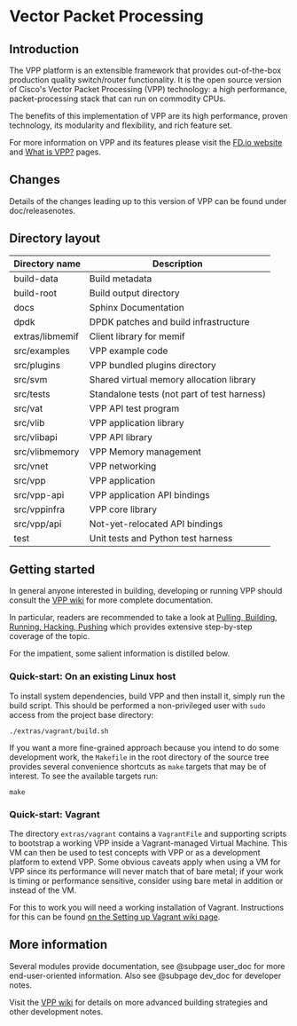 Vector Packet Processing
========================

## Introduction

The VPP platform is an extensible framework that provides out-of-the-box
production quality switch/router functionality. It is the open source version
of Cisco's Vector Packet Processing (VPP) technology: a high performance,
packet-processing stack that can run on commodity CPUs.

The benefits of this implementation of VPP are its high performance, proven
technology, its modularity and flexibility, and rich feature set.

For more information on VPP and its features please visit the
[FD.io website](http://fd.io/) and
[What is VPP?](https://wiki.fd.io/view/VPP/What_is_VPP%3F) pages.


## Changes

Details of the changes leading up to this version of VPP can be found under
doc/releasenotes.


## Directory layout

| Directory name         | Description                                 |
| ---------------------- | ------------------------------------------- |
| build-data             | Build metadata                              |
| build-root             | Build output directory                      |
| docs                   | Sphinx Documentation                        |
| dpdk                   | DPDK patches and build infrastructure       |
| extras/libmemif        | Client library for memif                    |
| src/examples           | VPP example code                            |
| src/plugins            | VPP bundled plugins directory               |
| src/svm                | Shared virtual memory allocation library    |
| src/tests              | Standalone tests (not part of test harness) |
| src/vat                | VPP API test program                        |
| src/vlib               | VPP application library                     |
| src/vlibapi            | VPP API library                             |
| src/vlibmemory         | VPP Memory management                       |
| src/vnet               | VPP networking                              |
| src/vpp                | VPP application                             |
| src/vpp-api            | VPP application API bindings                |
| src/vppinfra           | VPP core library                            |
| src/vpp/api            | Not-yet-relocated API bindings              |
| test                   | Unit tests and Python test harness          |

## Getting started

In general anyone interested in building, developing or running VPP should
consult the [VPP wiki](https://wiki.fd.io/view/VPP) for more complete
documentation.

In particular, readers are recommended to take a look at [Pulling, Building,
Running, Hacking, Pushing](https://wiki.fd.io/view/VPP/Pulling,_Building,_Running,_Hacking_and_Pushing_VPP_Code)
which provides extensive step-by-step coverage of the topic.

For the impatient, some salient information is distilled below.


### Quick-start: On an existing Linux host

To install system dependencies, build VPP and then install it, simply run the
build script. This should be performed a non-privileged user with `sudo`
access from the project base directory:

    ./extras/vagrant/build.sh

If you want a more fine-grained approach because you intend to do some
development work, the `Makefile` in the root directory of the source tree
provides several convenience shortcuts as `make` targets that may be of
interest. To see the available targets run:

    make


### Quick-start: Vagrant

The directory `extras/vagrant` contains a `VagrantFile` and supporting
scripts to bootstrap a working VPP inside a Vagrant-managed Virtual Machine.
This VM can then be used to test concepts with VPP or as a development
platform to extend VPP. Some obvious caveats apply when using a VM for VPP
since its performance will never match that of bare metal; if your work is
timing or performance sensitive, consider using bare metal in addition or
instead of the VM.

For this to work you will need a working installation of Vagrant. Instructions
for this can be found [on the Setting up Vagrant wiki page](https://wiki.fd.io/view/DEV/Setting_Up_Vagrant).


## More information

Several modules provide documentation, see @subpage user_doc for more
end-user-oriented information. Also see @subpage dev_doc for developer notes.

Visit the [VPP wiki](https://wiki.fd.io/view/VPP) for details on more
advanced building strategies and other development notes.

